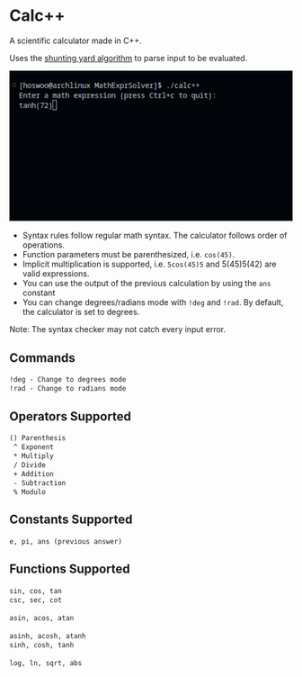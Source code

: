 # Calc++
A scientific calculator made in C++.

Uses the [shunting yard algorithm](https://en.wikipedia.org/wiki/Shunting_yard_algorithm) to parse input to be evaluated.

![Example](images/calc++.gif)

* Syntax rules follow regular math syntax. The calculator follows order of operations.
* Function parameters must be parenthesized, i.e. `cos(45)`.
* Implicit multiplication is supported, i.e. `5cos(45)5` and 5(45)5(42) are valid expressions.
* You can use the output of the previous calculation by using the `ans` constant
* You can change degrees/radians mode with `!deg` and `!rad`. By default, the calculator is set to degrees.

Note: The syntax checker may not catch every input error.

## Commands
```
!deg - Change to degrees mode
!rad - Change to radians mode
```
## Operators Supported
```
() Parenthesis
 ^ Exponent
 * Multiply
 / Divide
 + Addition
 - Subtraction
 % Modulo
```

## Constants Supported
```
e, pi, ans (previous answer)
```

## Functions Supported
```
sin, cos, tan
csc, sec, cot

asin, acos, atan

asinh, acosh, atanh
sinh, cosh, tanh

log, ln, sqrt, abs

```
